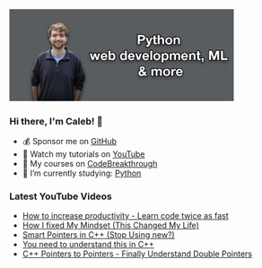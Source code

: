 <img src="github-cover-photo-my-face.jpg" width="400px" />

### Hi there, I'm Caleb! 🍛

- 💰 Sponsor me on [GitHub](https://github.com/sponsors/CalebCurry)
- 🎥 Watch my tutorials on [YouTube](https://www.youtube.com/calebthevideomaker2)
- 📗 My courses on [CodeBreakthrough](https://www.codebreakthrough.com)
- 🤔 I’m currently studying: [Python](https://www.youtube.com/watch?v=s3IvdkCq2_c&t=4254s)

### Latest YouTube Videos
<!-- YOUTUBE:START -->
- [How to increase productivity - Learn code twice as fast](https://www.youtube.com/watch?v=u4NrReheAz4)
- [How I fixed My Mindset &lpar;This Changed My Life&rpar;](https://www.youtube.com/watch?v=jViX0xWs-Y8)
- [Smart Pointers in C++ &lpar;Stop Using new?&rpar;](https://www.youtube.com/watch?v=x_eHJmdGQ_4)
- [You need to understand this in C++](https://www.youtube.com/watch?v=zXIjhcSgCQw)
- [C++ Pointers to Pointers - Finally Understand Double Pointers](https://www.youtube.com/watch?v=9aqdsVWuWf8)
<!-- YOUTUBE:END -->
